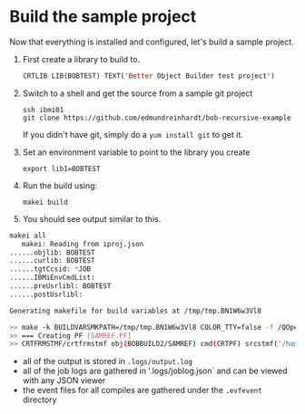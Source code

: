 # Build the sample project

Now that everything is installed and configured, let's build a sample project.

1. First create a library to build to.

   ```cl
   CRTLIB LIB(BOBTEST) TEXT('Better Object Builder test project')
   ```

1. Switch to a shell and get the source from a sample git project

   ```shell
   ssh ibmi01
   git clone https://github.com/edmundreinhardt/bob-recursive-example
   ```
   If you didn't have git, simply do a `yum install git` to get it.

1. Set an environment variable to point to the library you create
   ```shell
   export lib1=BOBTEST
   ```
1. Run the build using:

   ```shell
   makei build
   ```

1. You should see output similar to this.
  ```bash
makei all
     makei: Reading from iproj.json
  ......objlib: BOBTEST
  ......curlib: BOBTEST
  ......tgtCcsid: *JOB
  ......IBMiEnvCmdList:
  ......preUsrlibl: BOBTEST
  ......postUsrlibl:

  Generating makefile for build variables at /tmp/tmp.BN1W6w3Vl8

  >> make -k BUILDVARSMKPATH=/tmp/tmp.BN1W6w3Vl8 COLOR_TTY=false -f /QOpenSys/pkgs/lib/bob/Makefile all
  >> === Creating PF [SAMREF.PF]
  >> CRTFRMSTMF/crtfrmstmf obj(BOBBUILD2/SAMREF) cmd(CRTPF) srcstmf('/home/REINHARD/bob3/bob-recursive-example/common/SAMREF.PF') parms('AUT() DLTPCT(*NONE) OPTION(*EVENTF *SRC *LIST) REUSEDLT(*NO) SIZE() TEXT('''')')
  ```

  * all of the output is stored in `.logs/output.log`
  * all of the job logs are gathered in '.logs/joblog.json` and can be viewed with any JSON viewer
  * the event files for all compiles are gathered under the `.evfevent` directory